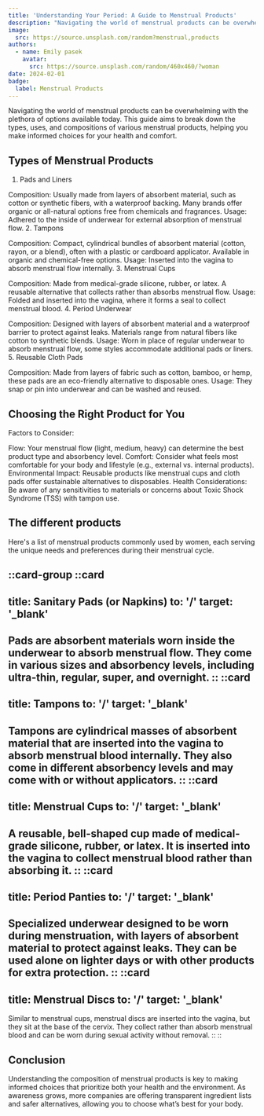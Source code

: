 ```yaml
---
title: 'Understanding Your Period: A Guide to Menstrual Products'
description: "Navigating the world of menstrual products can be overwhelming with the plethora of options available today."
image:
  src: https://source.unsplash.com/random?menstrual,products
authors:
  - name: Emily pasek
    avatar:
      src: https://source.unsplash.com/random/460x460/?woman
date: 2024-02-01
badge:
  label: Menstrual Products
---
```


Navigating the world of menstrual products can be overwhelming with the plethora of options available today. This guide aims to break down the types, uses, and compositions of various menstrual products, helping you make informed choices for your health and comfort.

## Types of Menstrual Products

1. Pads and Liners

Composition: Usually made from layers of absorbent material, such as cotton or synthetic fibers, with a waterproof backing. Many brands offer organic or all-natural options free from chemicals and fragrances.
Usage: Adhered to the inside of underwear for external absorption of menstrual flow.
2. Tampons

Composition: Compact, cylindrical bundles of absorbent material (cotton, rayon, or a blend), often with a plastic or cardboard applicator. Available in organic and chemical-free options.
Usage: Inserted into the vagina to absorb menstrual flow internally.
3. Menstrual Cups

Composition: Made from medical-grade silicone, rubber, or latex. A reusable alternative that collects rather than absorbs menstrual flow.
Usage: Folded and inserted into the vagina, where it forms a seal to collect menstrual blood.
4. Period Underwear

Composition: Designed with layers of absorbent material and a waterproof barrier to protect against leaks. Materials range from natural fibers like cotton to synthetic blends.
Usage: Worn in place of regular underwear to absorb menstrual flow, some styles accommodate additional pads or liners.
5. Reusable Cloth Pads

Composition: Made from layers of fabric such as cotton, bamboo, or hemp, these pads are an eco-friendly alternative to disposable ones.
Usage: They snap or pin into underwear and can be washed and reused.

## Choosing the Right Product for You

Factors to Consider:

Flow: Your menstrual flow (light, medium, heavy) can determine the best product type and absorbency level.
Comfort: Consider what feels most comfortable for your body and lifestyle (e.g., external vs. internal products).
Environmental Impact: Reusable products like menstrual cups and cloth pads offer sustainable alternatives to disposables.
Health Considerations: Be aware of any sensitivities to materials or concerns about Toxic Shock Syndrome (TSS) with tampon use.

## The different products

Here's a list of menstrual products commonly used by women, each serving the unique needs and preferences during their menstrual cycle.

::card-group
  ::card
  ---
  title: Sanitary Pads (or Napkins)
  to: '/'
  target: '_blank'
  ---
  Pads are absorbent materials worn inside the underwear to absorb menstrual flow. They come in various sizes and absorbency levels, including ultra-thin, regular, super, and overnight.
  ::
  ::card
  ---
  title: Tampons
  to: '/'
  target: '_blank'
  ---
  Tampons are cylindrical masses of absorbent material that are inserted into the vagina to absorb menstrual blood internally. They also come in different absorbency levels and may come with or without applicators.
  ::
  ::card
  ---
  title: Menstrual Cups
  to: '/'
  target: '_blank'
  ---
  A reusable, bell-shaped cup made of medical-grade silicone, rubber, or latex. It is inserted into the vagina to collect menstrual blood rather than absorbing it.
  ::
  ::card
  ---
  title: Period Panties
  to: '/'
  target: '_blank'
  ---
  Specialized underwear designed to be worn during menstruation, with layers of absorbent material to protect against leaks. They can be used alone on lighter days or with other products for extra protection.
  ::
  ::card
  ---
  title: Menstrual Discs
  to: '/'
  target: '_blank'
  ---
  Similar to menstrual cups, menstrual discs are inserted into the vagina, but they sit at the base of the cervix. They collect rather than absorb menstrual blood and can be worn during sexual activity without removal.
  ::
::

## Conclusion

Understanding the composition of menstrual products is key to making informed choices that prioritize both your health and the environment. As awareness grows, more companies are offering transparent ingredient lists and safer alternatives, allowing you to choose what’s best for your body.
